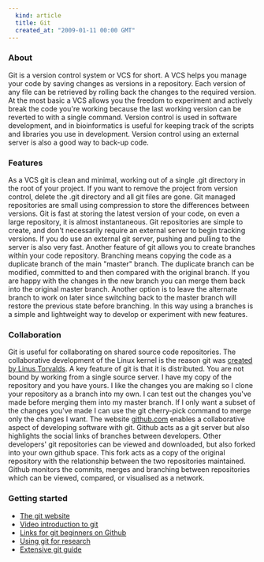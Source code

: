 ```yaml
---
  kind: article
  title: Git
  created_at: "2009-01-11 00:00 GMT"
---
```


### About

Git is a version control system or VCS for short. A VCS helps you manage your code by saving changes as versions in a repository. Each version of any file can be retrieved by rolling back the changes to the required version. At the most basic a VCS allows you the freedom to experiment and actively break the code you're working because the last working version can be reverted to with a single command. Version control is used in software development, and in bioinformatics is useful for keeping track of the scripts and libraries you use in development. Version control using an external server is also a good way to back-up code.

### Features

As a VCS git is clean and minimal, working out of a single .git directory in the root of your project. If you want to remove the project from version control, delete the .git directory and all git files are gone. Git managed repositories are small using compression to store the differences between versions. Git is fast at storing the latest version of your code, on even a large repository, it is almost instantaneous. Git repositories are simple to create, and don't necessarily require an external server to begin tracking versions. If you do use an external git server, pushing and pulling to the server is also very fast. Another feature of git allows you to create branches within your code repository. Branching means copying the code as a duplicate branch of the main "master" branch. The duplicate branch can be modified, committed to and then compared with the original branch. If you are happy with the changes in the new branch you can merge them back into the original master branch. Another option is to leave the alternate branch to work on later since switching back to the master branch will restore the previous state before branching. In this way using a branches is a simple and lightweight way to develop or experiment with new features.

### Collaboration

Git is useful for collaborating on shared source code repositories. The collaborative development of the Linux kernel is the reason git was [created by Linus Torvalds][history]. A key feature of git is that it is distributed. You are not bound by working from a single source server. I have my copy of the repository and you have yours. I like the changes you are making so I clone your repository as a branch into my own. I can test out the changes you've made before merging them into my master branch. If I only want a subset of the changes you've made I can use the git cherry-pick command to merge only the changes I want. The website [github.com][gh] enables a collaborative aspect of developing software with git. Github acts as a git server but also highlights the social links of branches between developers. Other developers' git repositories can be viewed and downloaded, but also forked into your own github space. This fork acts as a copy of the original repository with the relationship between the two repositories maintained. Github monitors the commits, merges and branching between repositories which can be viewed, compared, or visualised as a network.

### Getting started

- [The git website][git]
- [Video introduction to git][video]
- [Links for git beginners on Github][new]
- [Using git for research][research]
- [Extensive git guide][guide]


[history]: http://en.wikipedia.org/wiki/Git_(software)#Early_history
[gh]: http://www.github.com
[git]: http://git-scm.com/
[video]: http://www.gitcasts.com/posts/railsconf-git-talk
[research]: http://mendicantbug.com/2008/11/30/10-reasons-to-use-git-for-research/
[new]: http://github.com/blog/120-new-to-git
[guide]: http://www-cs-students.stanford.edu/~blynn/gitmagic/

